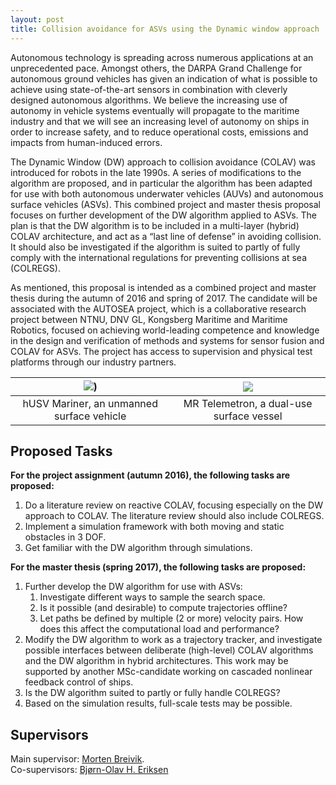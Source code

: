 ```yaml
---
layout: post
title: Collision avoidance for ASVs using the Dynamic window approach
---
```

Autonomous technology is spreading across numerous applications at an unprecedented pace. Amongst others, the DARPA Grand Challenge for autonomous ground vehicles has given an indication of what is possible to achieve using state-of-the-art sensors in combination with cleverly designed autonomous algorithms. We believe the increasing use of autonomy in vehicle systems eventually will propagate to the maritime industry and that we will see an increasing level of autonomy on ships in order to increase safety, and to reduce operational costs, emissions and impacts from human-induced errors.

The Dynamic Window (DW) approach to collision avoidance (COLAV) was introduced for robots in the late 1990s. A series of modifications to the algorithm are proposed, and in particular the algorithm has been adapted for use with both autonomous underwater vehicles (AUVs) and autonomous surface vehicles (ASVs). This combined project and master thesis proposal focuses on further development of the DW algorithm applied to ASVs. The plan is that the DW algorithm is to be included in a multi-layer (hybrid) COLAV architecture, and act as a “last line of defense” in avoiding collision. It should also be investigated if the algorithm is suited to partly of fully comply with the international regulations for preventing collisions at sea (COLREGS).

As mentioned, this proposal is intended as a combined project and master thesis during the autumn of 2016 and spring of 2017. The candidate will be associated with the AUTOSEA project, which is a collaborative research project between NTNU, DNV GL, Kongsberg Maritime and Maritime Robotics, focused on achieving world-leading competence and knowledge in the design and verification of methods and systems for sensor fusion and COLAV for ASVs. The project has access to supervision and physical test platforms through our industry partners.

| ![]({{site.url}}/assets/mariner.jpg)) | ![]({{site.url}}/assets/telemetron4a.jpg) |
|:---:|:---:|
| hUSV Mariner, an unmanned surface vehicle | MR Telemetron, a dual-use surface vessel |

## Proposed Tasks
**For the project assignment (autumn 2016), the following tasks are proposed:**

1. Do a literature review on reactive COLAV, focusing especially on the DW approach to COLAV. The literature review should also include COLREGS.
2. Implement a simulation framework with both moving and static obstacles in 3 DOF.
3. Get familiar with the DW algorithm through simulations.

**For the master thesis (spring 2017), the following tasks are proposed:**

1. Further develop the DW algorithm for use with ASVs:
    1. Investigate different ways to sample the search space.
    2. Is it possible (and desirable) to compute trajectories offline?
    3. Let paths be defined by multiple (2 or more) velocity pairs. How does this affect the computational load and performance?
2. Modify the DW algorithm to work as a trajectory tracker, and investigate possible interfaces between deliberate (high-level) COLAV algorithms and the DW algorithm in hybrid architectures. This work may be supported by another MSc-candidate working on cascaded nonlinear feedback control of ships.
3. Is the DW algorithm suited to partly or fully handle COLREGS?
4. Based on the simulation results, full-scale tests may be possible.

## Supervisors 
Main supervisor: [Morten Breivik](http://www.ntnu.no/ansatte/morten.breivik). <br />
Co-supervisors: [Bjørn-Olav H. Eriksen](http://www.ntnu.no/ansatte/boerikse)